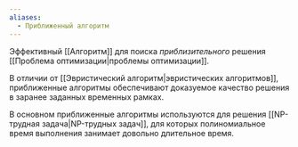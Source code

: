```yaml
---
aliases:
  - Приближенный алгоритм
---
```

Эффективный [[Алгоритм]] для поиска *приблизительного* решения [[Проблема оптимизации|проблемы оптимизации]].

В отличии от [[Эвристический алгоритм|эвристических алгоритмов]], приближенные алгоритмы обеспечивают доказуемое качество решения в заранее заданных временных рамках.

В основном приближенные алгоритмы используются для решения [[NP-трудная задача|NP-трудных задач]], для которых полиномиальное время выполнения занимает довольно длительное время.
